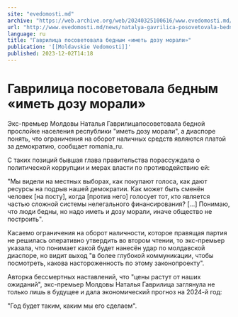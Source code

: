 ```yaml
---
site: "evedomosti.md"
archive: "https://web.archive.org/web/20240325100616/www.evedomosti.md/news/natalya-gavrilica-posovetovala-bednoj-proslojke-naseleniya-r"
url: "http://www.evedomosti.md/news/natalya-gavrilica-posovetovala-bednoj-proslojke-naseleniya-r"
language: ru
title: "Гаврилица посоветовала бедным «иметь дозу морали»"
publication: '[[Moldavskie Vedomosti]]'
published: 2023-12-02T14:18
---
```


# Гаврилица посоветовала бедным «иметь дозу морали»

Экс-премьер Молдовы Наталья Гаврилицапосоветовала бедной прослойке населения республики "иметь дозу морали", а диаспоре понять, что ограничения на оборот наличных средств являются платой за демократию, сообщает romania_ru.

С таких позиций бывшая глава правительства порассуждала о политической коррупции и мерах власти по противодействию ей:

"Мы видели на местных выборах, как покупают голоса, как дают ресурсы на подрыв нашей демократии. Как может быть сменён человек [на посту], когда [против него] голосует тот, кто является частью сложной системы нелегального финансирования? [...] Понимаю, что люди бедны, но надо иметь и дозу морали, иначе общество не построить".

Касаемо ограничения на оборот наличности, которое правящая партия не решилась оперативно утвердить во втором чтении, то экс-премьер указала, что понимает какой будет нанесён удар по молдавской диаспоре, но видит выход "в более глубокой коммуникации, чтобы посмотреть, какова настороженность по этому законопроекту".

Авторка бессмертных наставлений, что "цены растут от наших ожиданий", экс-премьер Молдовы Наталья Гаврилица заглянула не только лишь в будущее и дала экономический прогноз на 2024-й год:

"Год будет таким, каким мы его сделаем".